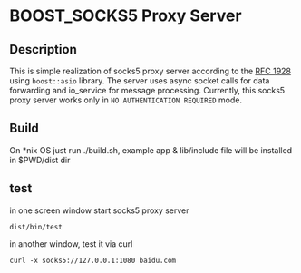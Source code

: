 # BOOST_SOCKS5 Proxy Server

## Description

This is simple realization of socks5 proxy server according to the [RFC 1928](https://www.ietf.org/rfc/rfc1928.txt) using `boost::asio` library. The server uses async socket calls for data forwarding and io_service for message processing. Currently, this socks5 proxy server works only in `NO AUTHENTICATION REQUIRED` mode.

## Build

On *nix OS just run ./build.sh, example app & lib/include file will be installed in $PWD/dist dir

## test

in one screen window start socks5 proxy server

    dist/bin/test

in another window, test it via curl

    curl -x socks5://127.0.0.1:1080 baidu.com

